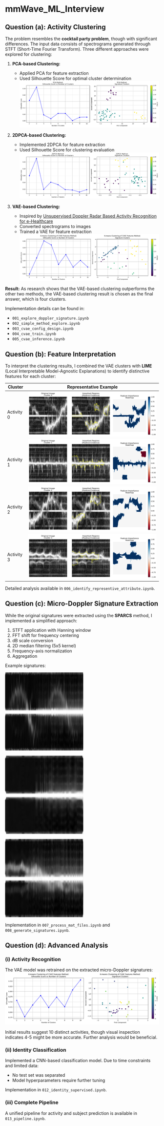 # mmWave_ML_Interview

## Question (a): Activity Clustering
The problem resembles the **cocktail party problem**, though with significant differences. The input data consists of spectrograms generated through STFT (Short-Time Fourier Transform). Three different approaches were explored for clustering:

1. **PCA-based Clustering:**
   - Applied PCA for feature extraction
   - Used Silhouette Score for optimal cluster determination
   ![PCA](figures/PCA.png)

2. **2DPCA-based Clustering:**
   - Implemented 2DPCA for feature extraction
   - Used Silhouette Score for clustering evaluation
   ![2DPCA](figures/PCA2D.png)

3. **VAE-based Clustering:**
   - Inspired by [Unsupervised Doppler Radar Based Activity Recognition for e-Healthcare](https://ieeexplore.ieee.org/document/9406586)
   - Converted spectrograms to images
   - Trained a VAE for feature extraction
   ![VAE](figures/CVAE_1.png)

**Result:** As research shows that the VAE-based clustering outperforms the other two methods, the VAE-based clustering result is chosen as the final answer, which is four clusters.

Implementation details can be found in:
- `001_explore_doppler_signature.ipynb`
- `002_simple_method_explore.ipynb`
- `003_cvae_config_design.ipynb`
- `004_cvae_train.ipynb`
- `005_cvae_inference.ipynb`

## Question (b): Feature Interpretation
To interpret the clustering results, I combined the VAE clusters with **LIME** (Local Interpretable Model-Agnostic Explanations) to identify distinctive features for each cluster:

| Cluster | Representative Example |
|---------|----------------------|
| Activity 0 | ![LIME](figures/0_2.png) |
| Activity 1 | ![LIME](figures/1_0.png) |
| Activity 2 | ![LIME](figures/2_0.png) |
| Activity 3 | ![LIME](figures/3_2.png) |

Detailed analysis available in `006_identify_representive_attribute.ipynb`.

## Question (c): Micro-Doppler Signature Extraction
While the original signatures were extracted using the **SPARCS** method, I implemented a simplified approach:

1. STFT application with Hanning window
2. FFT shift for frequency centering
3. dB scale conversion
4. 2D median filtering (5x5 kernel)
5. Frequency-axis normalization
6. Aggregation

Example signatures:

![Spectrogram](data/b_sig_fig/A_4.png)

![Spectrogram](data/b_sig_fig/B_6.png)

![Spectrogram](data/b_sig_fig/C_9.png)

Implementation in `007_process_mat_files.ipynb` and `008_generate_signatures.ipynb`.

## Question (d): Advanced Analysis
### (i) Activity Recognition
The VAE model was retrained on the extracted micro-Doppler signatures:
![VAE](figures/CVAE_retrain.png)

Initial results suggest 10 distinct activities, though visual inspection indicates 4-5 might be more accurate. Further analysis would be beneficial.

### (ii) Identity Classification
Implemented a CNN-based classification model. Due to time constraints and limited data:
- No test set was separated
- Model hyperparameters require further tuning

Implementation in `012_identity_supervised.ipynb`.

### (iii) Complete Pipeline
A unified pipeline for activity and subject prediction is available in `013_pipeline.ipynb`.